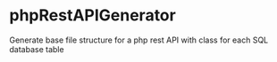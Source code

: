 # phpRestAPIGenerator
Generate base file structure for a php rest API with class for each SQL database table
